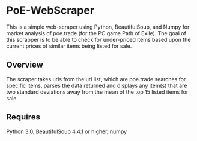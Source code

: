 # PoE-WebScraper
This is a simple web-scraper using Python, BeautifulSoup, and Numpy for market analysis of poe.trade (for the PC game Path of Exile). The goal of this scrapper is to be able to check for under-priced items based upon the current prices of similar items being listed for sale. 

Overview
------------
The scraper takes urls from the url list, which are poe.trade searches for specific items, parses the data returned and displays any item(s) that are two standard deviations away from the mean of the top 15 listed items for sale. 

Requires
-----------
Python 3.0, BeautifulSoup 4.4.1 or higher, numpy
